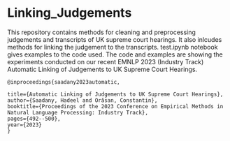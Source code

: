 # Linking_Judgements

This repository contains methods for cleaning and preprocessing judgements and transcripts of UK supreme court hearings. It also inlcudes methods for linking the judgement to the transcripts. test.ipynb notebook gives examples to the code used.
The code and examples are showing the experiments conducted on our recent EMNLP 2023 (Industry Track) Automatic Linking of Judgements to UK Supreme Court Hearings.

    @inproceedings{saadany2023automatic,
  
    title={Automatic Linking of Judgements to UK Supreme Court Hearings},
    author={Saadany, Hadeel and Orǎsan, Constantin},
    booktitle={Proceedings of the 2023 Conference on Empirical Methods in Natural Language Processing: Industry Track},
    pages={492--500},
    year={2023}
    }
